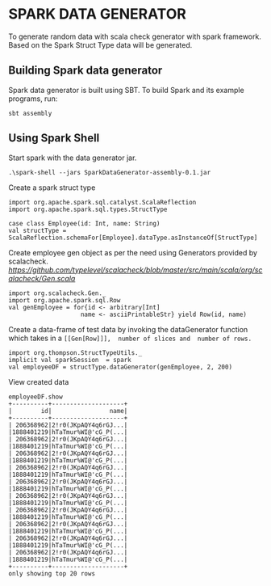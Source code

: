 # SPARK DATA GENERATOR
To generate random data with scala check generator with spark framework.
Based on the Spark Struct Type data will be generated.

## Building Spark data generator
Spark data generator is built using SBT. To build Spark and its example programs, run:

```
sbt assembly
```

## Using Spark Shell
Start spark with the data generator jar.
```
.\spark-shell --jars SparkDataGenerator-assembly-0.1.jar
```
Create a spark struct type
```
import org.apache.spark.sql.catalyst.ScalaReflection
import org.apache.spark.sql.types.StructType
   
case class Employee(id: Int, name: String)
val structType = ScalaReflection.schemaFor[Employee].dataType.asInstanceOf[StructType]
```
Create employee gen object as per the need using Generators provided by scalacheck. _https://github.com/typelevel/scalacheck/blob/master/src/main/scala/org/scalacheck/Gen.scala_
```
import org.scalacheck.Gen._
import org.apache.spark.sql.Row
val genEmployee = for{id <- arbitrary[Int] 
                    name <- asciiPrintableStr} yield Row(id, name)
```
Create a data-frame of test data by invoking the dataGenerator function which takes in a 
`[[Gen[Row]]], 
number of slices and 
number of rows.`
```
import org.thompson.StructTypeUtils._
implicit val sparkSession  = spark
val employeeDF = structType.dataGenerator(genEmployee, 2, 200)
```
View created data
```
employeeDF.show
+----------+--------------------+
|        id|                name|
+----------+--------------------+
| 206368962|2!r0(JKpAQY4q6rGJ...|
|1888401219|hTaTmur%WI@'cG_P(...|
| 206368962|2!r0(JKpAQY4q6rGJ...|
|1888401219|hTaTmur%WI@'cG_P(...|
| 206368962|2!r0(JKpAQY4q6rGJ...|
|1888401219|hTaTmur%WI@'cG_P(...|
| 206368962|2!r0(JKpAQY4q6rGJ...|
|1888401219|hTaTmur%WI@'cG_P(...|
| 206368962|2!r0(JKpAQY4q6rGJ...|
|1888401219|hTaTmur%WI@'cG_P(...|
| 206368962|2!r0(JKpAQY4q6rGJ...|
|1888401219|hTaTmur%WI@'cG_P(...|
| 206368962|2!r0(JKpAQY4q6rGJ...|
|1888401219|hTaTmur%WI@'cG_P(...|
| 206368962|2!r0(JKpAQY4q6rGJ...|
|1888401219|hTaTmur%WI@'cG_P(...|
| 206368962|2!r0(JKpAQY4q6rGJ...|
|1888401219|hTaTmur%WI@'cG_P(...|
| 206368962|2!r0(JKpAQY4q6rGJ...|
|1888401219|hTaTmur%WI@'cG_P(...|
+----------+--------------------+
only showing top 20 rows
```